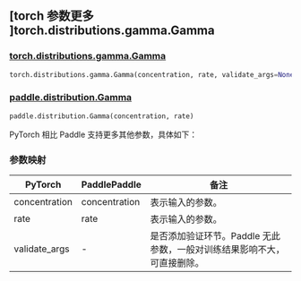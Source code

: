 ## [torch 参数更多 ]torch.distributions.gamma.Gamma

### [torch.distributions.gamma.Gamma](https://pytorch.org/docs/stable/distributions.html#gamma)

```python
torch.distributions.gamma.Gamma(concentration, rate, validate_args=None)
```

### [paddle.distribution.Gamma](https://www.paddlepaddle.org.cn/documentation/docs/zh/develop/api/paddle/distribution/Gamma_cn.html)

```python
paddle.distribution.Gamma(concentration, rate)
```

PyTorch 相比 Paddle 支持更多其他参数，具体如下：

### 参数映射

| PyTorch       | PaddlePaddle | 备注                                                                    |
| ------------- | ------------ | ----------------------------------------------------------------------- |
| concentration            | concentration           | 表示输入的参数。                                                        |
| rate            | rate           | 表示输入的参数。                                                        |
| validate_args | -            | 是否添加验证环节。Paddle 无此参数，一般对训练结果影响不大，可直接删除。 |
